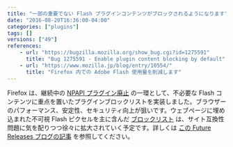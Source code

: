 ```yaml
---
title: "一部の重要でない Flash プラグインコンテンツがブロックされるようになります"
date: "2016-08-20T16:36:00-04:00"
categories: ["plugins"]
tags: []
versions: ["49"]
references:
    - url: "https://bugzilla.mozilla.org/show_bug.cgi?id=1275591"
      title: "Bug 1275591 - Enable plugin content blocking by default"
    - url: "https://www.mozilla.jp/blog/entry/10554/"
      title: "Firefox 内での Adobe Flash 使用量を削減します"
---
```

Firefox は、継続中の [NPAPI プラグイン廃止](https://www.fxsitecompat.dev/ja/docs/2015/plug-in-support-will-be-dropped-by-the-end-of-2016-except-flash/) の一環として、不必要な Flash コンテンツに重点を置いたプラグインブロックリストを実装しました。ブラウザーのパフォーマンス、安定性、セキュリティ向上が狙いです。ウェブページに埋め込まれた不可視 Flash ピクセルを主に含んだ [ブロックリスト](https://github.com/mozilla-services/shavar-plugin-blocklist) は、サイト互換性問題に気を配りつつ徐々に拡大されていく予定です。詳しくは [この Future Releases ブログの記事](https://www.mozilla.jp/blog/entry/10554/) を参照してください。
